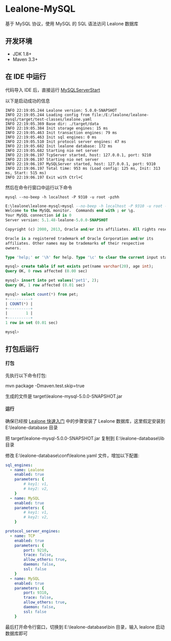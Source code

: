 # Lealone-MySQL

基于 MySQL 协议，使用 MySQL 的 SQL 语法访问 Lealone 数据库



## 开发环境

* JDK 1.8+
* Maven 3.3+
 


## 在 IDE 中运行

代码导入 IDE 后，直接运行 [MySQLServerStart](https://github.com/lealone/Lealone-MySQL/blob/main/src/test/java/org/lealone/plugins/mysql/test/MySQLServerStart.java) 

以下是启动成功的信息
```
INFO 22:19:05.244 Lealone version: 5.0.0-SNAPSHOT
INFO 22:19:05.244 Loading config from file:/E:/lealone/lealone-mysql/target/test-classes/lealone.yaml
INFO 22:19:05.369 Base dir: ./target/data
INFO 22:19:05.384 Init storage engines: 15 ms
INFO 22:19:05.463 Init transaction engines: 79 ms
INFO 22:19:05.463 Init sql engines: 0 ms
INFO 22:19:05.510 Init protocol server engines: 47 ms
INFO 22:19:05.682 Init lealone database: 172 ms
INFO 22:19:05.682 Starting nio net server
INFO 22:19:06.197 TcpServer started, host: 127.0.0.1, port: 9210
INFO 22:19:06.197 Starting nio net server
INFO 22:19:06.197 MySQLServer started, host: 127.0.0.1, port: 9310
INFO 22:19:06.197 Total time: 953 ms (Load config: 125 ms, Init: 313 ms, Start: 515 ms)
INFO 22:19:06.197 Exit with Ctrl+C
```

然后在命令行窗口中运行以下命令

`mysql --no-beep -h localhost -P 9310 -u root -pzhh`


```sql
E:\lealone\lealone-mysql>mysql --no-beep -h localhost -P 9310 -u root -pzhh
Welcome to the MySQL monitor.  Commands end with ; or \g.
Your MySQL connection id is 0
Server version: 5.1.48-lealone-5.0.0-SNAPSHOT

Copyright (c) 2000, 2013, Oracle and/or its affiliates. All rights reserved.

Oracle is a registered trademark of Oracle Corporation and/or its
affiliates. Other names may be trademarks of their respective
owners.

Type 'help;' or '\h' for help. Type '\c' to clear the current input statement.

mysql> create table if not exists pet(name varchar(20), age int);
Query OK, 0 rows affected (0.00 sec)

mysql> insert into pet values('pet1', 2);
Query OK, 1 row affected (0.01 sec)

mysql> select count(*) from pet;
+----------+
| COUNT(*) |
+----------+
|        1 |
+----------+
1 row in set (0.01 sec)

mysql>
```


## 打包后运行

#### 打包

先执行以下命令打包:

mvn package -Dmaven.test.skip=true

生成的文件是 target\lealone-mysql-5.0.0-SNAPSHOT.jar


#### 运行

确保已经按 [Lealone 快速入门](https://github.com/lealone/Lealone-Docs/blob/master/%E5%BA%94%E7%94%A8%E6%96%87%E6%A1%A3/%E7%94%A8%E6%88%B7%E6%96%87%E6%A1%A3.md) 中的步骤安装了 Lealone 数据库，这里假定安装到 E:\lealone-database 目录

把 target\lealone-mysql-5.0.0-SNAPSHOT.jar 复制到 E:\lealone-database\lib 目录

修改 E:\lealone-database\conf\lealone.yaml 文件，增加以下配置:

```yaml
sql_engines:
  - name: Lealone
    enabled: true
    parameters: {
        # key1: v1,
        # key2: v2,
    }
  - name: MySQL
    enabled: true
    parameters: {
        # key1: v1,
        # key2: v2,
    }

protocol_server_engines:
  - name: TCP
    enabled: true
    parameters: {
        port: 9210,
        trace: false,
        allow_others: true,
        daemon: false,
        ssl: false
    }
  - name: MySQL
    enabled: true
    parameters: {
        port: 9310,
        trace: false,
        allow_others: true,
        daemon: false,
        ssl: false
    }
```
 

最后打开命令行窗口，切换到 E:\lealone-database\bin 目录，输入 lealone 启动数据库即可
